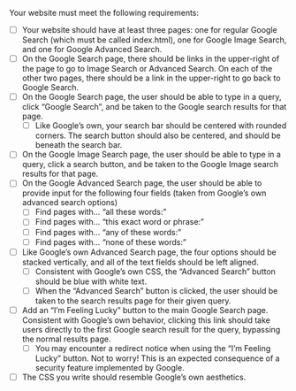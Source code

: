 Your website must meet the following requirements:

  - [ ] Your website should have at least three pages: one for regular Google Search (which must be called index.html), one for Google Image Search, and one for Google Advanced Search.
  - [ ] On the Google Search page, there should be links in the upper-right of the page to go to Image Search or Advanced Search. On each of the other two pages, there should be a link in the upper-right to go back to Google Search.
  - [ ] On the Google Search page, the user should be able to type in a query, click “Google Search”, and be taken to the Google search results for that page.
      - [ ] Like Google’s own, your search bar should be centered with rounded corners. The search button should also be centered, and should be beneath the search bar.
 - [ ] On the Google Image Search page, the user should be able to type in a query, click a search button, and be taken to the Google Image search results for that page.
 - [ ] On the Google Advanced Search page, the user should be able to provide input for the following four fields (taken from Google’s own advanced search options)
     - [ ] Find pages with… “all these words:”
     - [ ] Find pages with… “this exact word or phrase:”
     - [ ] Find pages with… “any of these words:”
     - [ ] Find pages with… “none of these words:”
- [ ] Like Google’s own Advanced Search page, the four options should be stacked vertically, and all of the text fields should be left aligned.
     - [ ] Consistent with Google’s own CSS, the “Advanced Search” button should be blue with white text.
     - [ ] When the “Advanced Search” button is clicked, the user should be taken to the search results page for their given query.
- [ ] Add an “I’m Feeling Lucky” button to the main Google Search page. Consistent with Google’s own behavior, clicking this link should take users directly to the first Google search result for the query, bypassing the normal results page.
    - [ ] You may encounter a redirect notice when using the “I’m Feeling Lucky” button. Not to worry! This is an expected consequence of a security feature implemented by Google.
- [ ] The CSS you write should resemble Google’s own aesthetics.
